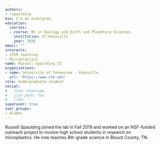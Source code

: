 ```yaml
---
authors:
- rspaulding
bio: I'm an undergrad.
education:
  courses:
  - course: BS in Geology and Earth and Planetary Sciences
    institution: UT-Knoxville
    year: 2020
email: ""
interests:
- STEM teaching
- Microplastics
name: Russell Spaulding II
organizations:
- name: University of Tennessee - Knoxville
  url: "https://www.utk.edu"
role: Undergraduate student
social:
# - icon: envelope
#   icon_pack: fas
#   link: ''
superuser: true
user_groups:
- Alumni
---
```


Russell Spaulding joined the lab in Fall 2019 and worked on an NSF-funded outreach project to involve high school students in research on microplastics. He now teaches 8th-grade science in Blount County, TN. 